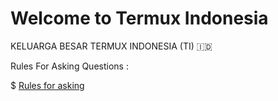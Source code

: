 # Welcome to Termux Indonesia
KELUARGA BESAR TERMUX INDONESIA (TI) 🇮🇩

Rules For Asking Questions :

$ [Rules for asking](s.id/rules-for-asking)
